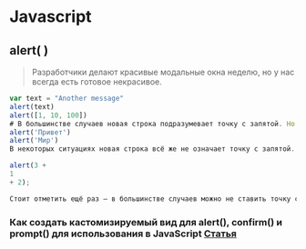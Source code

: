# Javascript

## alert( )
>Разработчики делают красивые модальные окна неделю, но у нас всегда есть готовое некрасивое.
```javascript
var text = "Another message"
alert(text)
alert([1, 10, 100])
# В большинстве случаев новая строка подразумевает точку с запятой. Но «в большинстве случаев» не значит «всегда»!
alert('Привет')
alert('Мир')
В некоторых ситуациях новая строка всё же не означает точку с запятой. Например:

alert(3 +
1
+ 2);

Стоит отметить ещё раз – в большинстве случаев можно не ставить точку с запятой. Но безопаснее, особенно для новичка, ставить её.
```
### Как создать кастомизируемый вид для alert(), confirm() и prompt() для использования в JavaScript  [Статья](https://habr.com/ru/articles/496372/)



